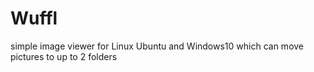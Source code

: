 # Wuffl
simple image viewer for Linux Ubuntu and Windows10 which can move pictures to up to 2 folders
